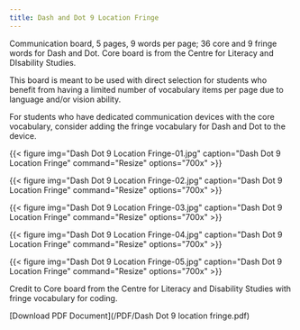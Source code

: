 ```yaml
---
title: Dash and Dot 9 Location Fringe
---
```

Communication board, 5 pages, 9 words per page; 36 core and 9 fringe words for Dash and Dot.  Core board is from the Centre for Literacy and DIsability Studies.

This board is meant to be used with direct selection for students who benefit from having a limited number of vocabulary items per page due to language and/or vision ability.

For students who have dedicated communication devices with the core vocabulary, consider adding the fringe vocabulary for Dash and Dot to the device.



{{< figure
img="Dash Dot 9 Location Fringe-01.jpg"
caption="Dash Dot 9 Location Fringe"
command="Resize"
options="700x" >}}

{{< figure
img="Dash Dot 9 Location Fringe-02.jpg"
caption="Dash Dot 9 Location Fringe"
command="Resize"
options="700x" >}}

{{< figure
img="Dash Dot 9 Location Fringe-03.jpg"
caption="Dash Dot 9 Location Fringe"
command="Resize"
options="700x" >}}

{{< figure
img="Dash Dot 9 Location Fringe-04.jpg"
caption="Dash Dot 9 Location Fringe"
command="Resize"
options="700x" >}}

{{< figure
img="Dash Dot 9 Location Fringe-05.jpg"
caption="Dash Dot 9 Location Fringe"
command="Resize"
options="700x" >}}



Credit to Core board from the Centre for Literacy and Disability Studies with fringe vocabulary for coding.

[Download PDF Document](/PDF/Dash Dot 9 location fringe.pdf)
